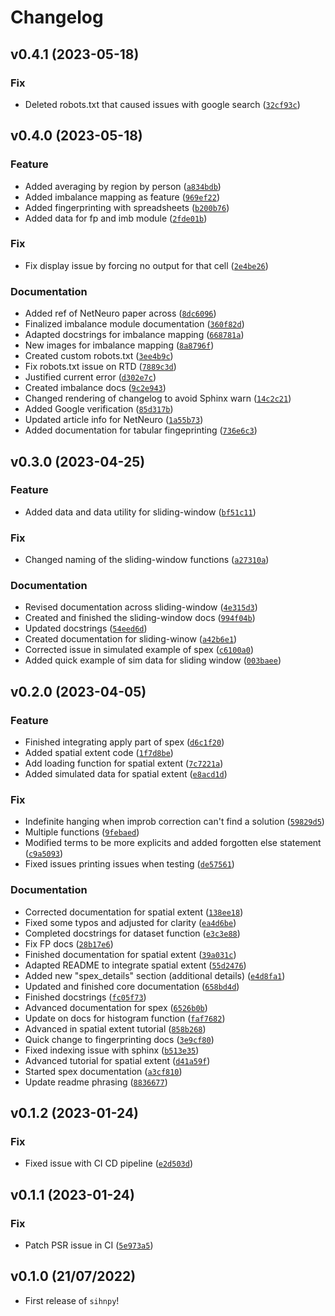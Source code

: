 # Changelog

<!--next-version-placeholder-->

## v0.4.1 (2023-05-18)
### Fix
* Deleted robots.txt that caused issues with google search ([`32cf93c`](https://github.com/stong3/sihnpy/commit/32cf93ca66cf5895647c45c1c48a865a1f09c440))

## v0.4.0 (2023-05-18)
### Feature
* Added averaging by region by person ([`a834bdb`](https://github.com/stong3/sihnpy/commit/a834bdb2ba079245a059bb21b38152ac8d904c37))
* Added imbalance mapping as feature ([`969ef22`](https://github.com/stong3/sihnpy/commit/969ef223c76dbf5c8a93f43e3714e328b14a9033))
* Added fingerprinting with spreadsheets ([`b200b76`](https://github.com/stong3/sihnpy/commit/b200b7660cd56be5f80116b92ee5db5c6c87b290))
* Added data for fp and imb module ([`2fde01b`](https://github.com/stong3/sihnpy/commit/2fde01ba31c02a9d4a497dff3c41975542962421))

### Fix
* Fix display issue by forcing no output for that cell ([`2e4be26`](https://github.com/stong3/sihnpy/commit/2e4be26af533146bf9999b6aa2841e410cbdef9c))

### Documentation
* Added ref of NetNeuro paper across ([`8dc6096`](https://github.com/stong3/sihnpy/commit/8dc6096c2c8932ca7ec107c16e254d5defab07ed))
* Finalized imbalance module documentation ([`360f82d`](https://github.com/stong3/sihnpy/commit/360f82d2d6c10110118669042ceb33ef6c01bfd7))
* Adapted docstrings for imbalance mapping ([`668781a`](https://github.com/stong3/sihnpy/commit/668781a47a59501937108400dca91370d41e74ee))
* New images for imbalance mapping ([`8a8796f`](https://github.com/stong3/sihnpy/commit/8a8796f031d74ab928f225493d2e57c2e57225a2))
* Created custom robots.txt ([`3ee4b9c`](https://github.com/stong3/sihnpy/commit/3ee4b9c10d19310eea8e530724e33320c0b408f3))
* Fix robots.txt issue on RTD ([`7889c3d`](https://github.com/stong3/sihnpy/commit/7889c3df471a92680c1ca74d582ef545b1208880))
* Justified current error ([`d302e7c`](https://github.com/stong3/sihnpy/commit/d302e7c65cefc49d2fb1559b30740ff6d6f3f530))
* Created imbalance docs ([`9c2e943`](https://github.com/stong3/sihnpy/commit/9c2e943fd6f9ad118a0c0e4a48be7cd8eb97a41f))
* Changed rendering of changelog to avoid Sphinx warn ([`14c2c21`](https://github.com/stong3/sihnpy/commit/14c2c214474be55453831812811fe3b08bb32556))
* Added Google verification ([`85d317b`](https://github.com/stong3/sihnpy/commit/85d317b3b25f0d637538a9a156b35f082d0b0ab2))
* Updated article info for NetNeuro ([`1a55b73`](https://github.com/stong3/sihnpy/commit/1a55b7309887ad59d53a70e89874b7ecd58eeb6c))
* Added documentation for tabular fingeprinting ([`736e6c3`](https://github.com/stong3/sihnpy/commit/736e6c376fc3cc1b1f5e0de23633d8513d2b6a7c))

## v0.3.0 (2023-04-25)
### Feature
* Added data and data utility for sliding-window ([`bf51c11`](https://github.com/stong3/sihnpy/commit/bf51c11e5b4d020dd92f02afd49d598f88eda40f))

### Fix
* Changed naming of the sliding-window functions ([`a27310a`](https://github.com/stong3/sihnpy/commit/a27310a0909151c5a952edad73ba74f2167a4425))

### Documentation
* Revised documentation across sliding-window ([`4e315d3`](https://github.com/stong3/sihnpy/commit/4e315d3595c750a8bb8c2b952e03337b6bedb71a))
* Created and finished the sliding-window docs ([`994f04b`](https://github.com/stong3/sihnpy/commit/994f04b4cb4bc79bfd9cf2fdc5829531915e61c5))
* Updated docstrings ([`54eed6d`](https://github.com/stong3/sihnpy/commit/54eed6d34f1ab3cdf41cf032a975c8c4632c87ba))
* Created documentation for sliding-winow ([`a42b6e1`](https://github.com/stong3/sihnpy/commit/a42b6e17201d11483386572b754305f27502ca16))
* Corrected issue in simulated example of spex ([`c6100a0`](https://github.com/stong3/sihnpy/commit/c6100a002109a8f5989e48744643f426978a8eae))
* Added quick example of sim data for sliding window ([`003baee`](https://github.com/stong3/sihnpy/commit/003baee5a436a4f83993518b26d2144b45b630bc))

## v0.2.0 (2023-04-05)
### Feature
* Finished integrating apply part of spex ([`d6c1f20`](https://github.com/stong3/sihnpy/commit/d6c1f20b3decaa9d50258bb048b846527a358417))
* Added spatial extent code ([`1f7d8be`](https://github.com/stong3/sihnpy/commit/1f7d8be673b18b3f599528fbd21d0f1a498ded70))
* Add loading function for spatial extent ([`7c7221a`](https://github.com/stong3/sihnpy/commit/7c7221a0c1018fc8d76a2e42ae7081dae51e2556))
* Added simulated data for spatial extent ([`e8acd1d`](https://github.com/stong3/sihnpy/commit/e8acd1d695fc9f950037b8bb4d87c67694c62b43))

### Fix
* Indefinite hanging when improb correction can't find a solution ([`59829d5`](https://github.com/stong3/sihnpy/commit/59829d5a8ef3c36312b6fd84a41e3704563dd9e2))
* Multiple functions ([`9febaed`](https://github.com/stong3/sihnpy/commit/9febaed5dae797f3ac791fa343fc7619a9257149))
* Modified terms to be more explicits and added forgotten else statement ([`c9a5093`](https://github.com/stong3/sihnpy/commit/c9a5093c74ad602396978e37682e60ebac2ebe3c))
* Fixed issues printing issues when testing ([`de57561`](https://github.com/stong3/sihnpy/commit/de57561387110cea98103fb6bcef5827519f9688))

### Documentation
* Corrected documentation for spatial extent ([`138ee18`](https://github.com/stong3/sihnpy/commit/138ee18ebd2888a4836d23d8282285ac99a96afb))
* Fixed some typos and adjusted for clarity ([`ea4d6be`](https://github.com/stong3/sihnpy/commit/ea4d6beae41be695401f275cae14da4af5b87849))
* Completed docstrings for dataset function ([`e3c3e88`](https://github.com/stong3/sihnpy/commit/e3c3e8839636b890a4aae60038fd0ede00994c03))
* Fix FP docs ([`28b17e6`](https://github.com/stong3/sihnpy/commit/28b17e6a238473063026c6b597e9c20a64aaa58f))
* Finished documentation for spatial extent ([`39a031c`](https://github.com/stong3/sihnpy/commit/39a031c88a159c9b1683d607845023f8667d0ddd))
* Adapted README to integrate spatial extent ([`55d2476`](https://github.com/stong3/sihnpy/commit/55d24761b30982ea7f1f6b5dbb04d0ae76928c50))
* Added new "spex_details" section (additional details) ([`e4d8fa1`](https://github.com/stong3/sihnpy/commit/e4d8fa1ee06959e56d74ffde525270a9cc22354b))
* Updated and finished core documentation ([`658bd4d`](https://github.com/stong3/sihnpy/commit/658bd4d1cf1310db53300578090ec063448ed270))
* Finished docstrings ([`fc05f73`](https://github.com/stong3/sihnpy/commit/fc05f735e1014dcfc6768e6703867b9b7eedc1fd))
* Advanced documentation for spex ([`6526b0b`](https://github.com/stong3/sihnpy/commit/6526b0bbce87169bf90ef7f8908b08662c13c8e5))
* Update on docs for histogram function ([`faf7682`](https://github.com/stong3/sihnpy/commit/faf7682adaf061961bc7a10d3b9ed5e2874d99dd))
* Advanced in spatial extent tutorial ([`858b268`](https://github.com/stong3/sihnpy/commit/858b268a4e4a95255f234ca61abe657ad9e422ef))
* Quick change to fingerprinting docs ([`3e9cf80`](https://github.com/stong3/sihnpy/commit/3e9cf80de369b734a0c7986c469608025012f537))
* Fixed indexing issue with sphinx ([`b513e35`](https://github.com/stong3/sihnpy/commit/b513e357f64a5f5ce98cd884ede20ae0617c436d))
* Advanced tutorial for spatial extent ([`d41a59f`](https://github.com/stong3/sihnpy/commit/d41a59f7c2b2f0390414f3f0553e62500f51b877))
* Started spex documentation ([`a3cf810`](https://github.com/stong3/sihnpy/commit/a3cf810d127a55ee7e57db0216ce0af9a121bf59))
* Update readme phrasing ([`8836677`](https://github.com/stong3/sihnpy/commit/8836677496dd495b4806fea3a8509455d5223d0f))

## v0.1.2 (2023-01-24)
### Fix
* Fixed issue with CI CD pipeline ([`e2d503d`](https://github.com/stong3/sihnpy/commit/e2d503d17f6e82611cf9b95eaafe3fa1416f6e5f))

## v0.1.1 (2023-01-24)
### Fix
* Patch PSR issue in CI ([`5e973a5`](https://github.com/stong3/sihnpy/commit/5e973a5cd1b248aee1636dee210c88e0913e5a26))

## v0.1.0 (21/07/2022)

- First release of `sihnpy`!